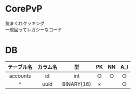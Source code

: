 # CorePvP
気まぐれクッキング  
一周回ってレガシーなコード

# DB
| テーブル名 | カラム名 | 型 | PK | NN | A_I |
| :---: | :---: | :---: | :---: | :---: | :---: |
| accounts| id | int | ○ | ○ | ○ |
|^        | uuid | BINARY(16) | × | | ○ | × |
